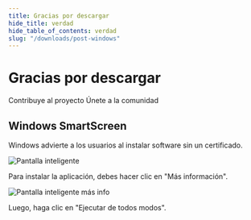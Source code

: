 ```yaml
---
title: Gracias por descargar
hide_title: verdad
hide_table_of_contents: verdad
slug: "/downloads/post-windows"
---
```


<div className="text-center margin-top--xl">

# Gracias por descargar

<div className="row margin-bottom--lg padding--sm flex-center">
<Link className="button button--outline button--warning button--lg margin--sm" href="/contributing">
  Contribuye al proyecto
</Link>
<Link className="button button--outline button--info button--lg margin--sm" href="https://linwood.dev/matrix">
  Únete a la comunidad
</Link>

</div>

## Windows SmartScreen


Windows advierte a los usuarios al instalar software sin un certificado.

![Pantalla inteligente](/img/smart-screen.png)

Para instalar la aplicación, debes hacer clic en "Más información".

![Pantalla inteligente más info](/img/smart-screen-more-info.png)

Luego, haga clic en "Ejecutar de todos modos".

</div>
